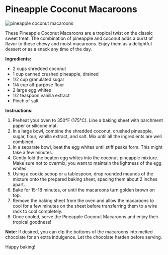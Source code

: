 # Pineapple Coconut Macaroons

![pineapple coconut macaroons](https://images.unsplash.com/photo-1560509079-42c1e35d6286)

These Pineapple Coconut Macaroons are a tropical twist on the classic sweet treat. The combination of pineapple and coconut adds a burst of flavor to these chewy and moist macaroons. Enjoy them as a delightful dessert or as a snack any time of the day.

**Ingredients:**

- 2 cups shredded coconut
- 1 cup canned crushed pineapple, drained
- 1/2 cup granulated sugar
- 1/4 cup all-purpose flour
- 2 large egg whites
- 1/2 teaspoon vanilla extract
- Pinch of salt

**Instructions:**

1. Preheat your oven to 350°F (175°C). Line a baking sheet with parchment paper or silicone mat.
2. In a large bowl, combine the shredded coconut, crushed pineapple, sugar, flour, vanilla extract, and salt. Mix until all the ingredients are well combined.
3. In a separate bowl, beat the egg whites until stiff peaks form. This might take a few minutes.
4. Gently fold the beaten egg whites into the coconut-pineapple mixture. Make sure not to overmix; you want to maintain the lightness of the egg whites.
5. Using a cookie scoop or a tablespoon, drop rounded mounds of the mixture onto the prepared baking sheet, spacing them about 2 inches apart.
6. Bake for 15-18 minutes, or until the macaroons turn golden brown on top.
7. Remove the baking sheet from the oven and allow the macaroons to cool for a few minutes on the sheet before transferring them to a wire rack to cool completely.
8. Once cooled, serve the Pineapple Coconut Macaroons and enjoy their tropical goodness!

**Note:** If desired, you can dip the bottoms of the macaroons into melted chocolate for an extra indulgence. Let the chocolate harden before serving.

Happy baking!
